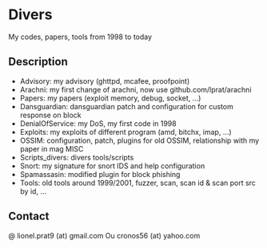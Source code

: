 # Divers

My codes, papers, tools from 1998 to today

## Description
* Advisory: my advisory (ghttpd, mcafee, proofpoint)
* Arachni: my first change of arachni, now use github.com/lprat/arachni
* Papers: my papers (exploit memory, debug, socket, ...)
* Dansguardian: dansguardian patch and configuration for custom response on block
* DenialOfService: my DoS, my first code in 1998
* Exploits: my exploits of different program (amd, bitchx, imap, ...)
* OSSIM: configuration, patch, plugins for old OSSIM, relationship with my paper in mag MISC
* Scripts_divers: divers tools/scripts
* Snort: my signature for snort IDS and help configuration
* Spamassasin: modified plugin for block phishing
* Tools: old tools around 1999/2001, fuzzer, scan, scan id & scan port src by id, ...

## Contact

@ lionel.prat9 (at) gmail.com Ou cronos56 (at) yahoo.com

